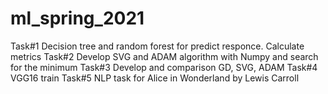 # ml_spring_2021
Task#1 Decision tree and random forest for predict responce. Calculate metrics
Task#2 Develop SVG and ADAM algorithm with Numpy and search for the minimum
Task#3 Develop and comparison GD, SVG, ADAM
Task#4 VGG16 train
Task#5 NLP task for Alice in Wonderland by Lewis Carroll
